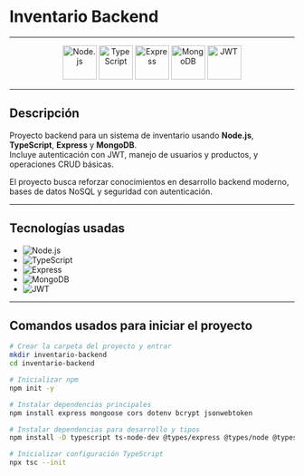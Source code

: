 # Inventario Backend

---

<p align="center">
  <img src="https://cdn.worldvectorlogo.com/logos/nodejs-icon.svg" alt="Node.js" width="60" height="60" />
  <img src="https://cdn.worldvectorlogo.com/logos/typescript.svg" alt="TypeScript" width="60" height="60" />
  <img src="https://cdn.worldvectorlogo.com/logos/express-109.svg" alt="Express" width="60" height="60" />
  <img src="https://cdn.worldvectorlogo.com/logos/mongodb-icon-1.svg" alt="MongoDB" width="60" height="60" />
  <img src="https://cdn.worldvectorlogo.com/logos/json-web-token.svg" alt="JWT" width="60" height="60" />
</p>

---

## Descripción

Proyecto backend para un sistema de inventario usando **Node.js**, **TypeScript**, **Express** y **MongoDB**.  
Incluye autenticación con JWT, manejo de usuarios y productos, y operaciones CRUD básicas.

El proyecto busca reforzar conocimientos en desarrollo backend moderno, bases de datos NoSQL y seguridad con autenticación.

---

## Tecnologías usadas

- ![Node.js](https://img.shields.io/badge/Node.js-339933?style=for-the-badge&logo=node.js&logoColor=white)
- ![TypeScript](https://img.shields.io/badge/TypeScript-3178C6?style=for-the-badge&logo=typescript&logoColor=white)
- ![Express](https://img.shields.io/badge/Express-000000?style=for-the-badge&logo=express&logoColor=white)
- ![MongoDB](https://img.shields.io/badge/MongoDB-47A248?style=for-the-badge&logo=mongodb&logoColor=white)
- ![JWT](https://img.shields.io/badge/JWT-black?style=for-the-badge&logo=json-web-tokens)

---

## Comandos usados para iniciar el proyecto

```bash
# Crear la carpeta del proyecto y entrar
mkdir inventario-backend
cd inventario-backend

# Inicializar npm
npm init -y

# Instalar dependencias principales
npm install express mongoose cors dotenv bcrypt jsonwebtoken

# Instalar dependencias para desarrollo y tipos
npm install -D typescript ts-node-dev @types/express @types/node @types/bcrypt @types/jsonwebtoken @types/cors

# Inicializar configuración TypeScript
npx tsc --init
